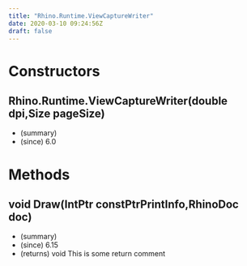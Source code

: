 ```yaml
---
title: "Rhino.Runtime.ViewCaptureWriter"
date: 2020-03-10 09:24:56Z
draft: false
---
```


# Constructors
## Rhino.Runtime.ViewCaptureWriter(double dpi,Size pageSize)
- (summary) 
- (since) 6.0
# Methods
## void Draw(IntPtr constPtrPrintInfo,RhinoDoc doc)
- (summary) 
- (since) 6.15
- (returns) void This is some return comment
